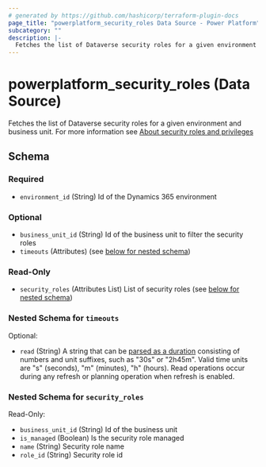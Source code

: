 ```yaml
---
# generated by https://github.com/hashicorp/terraform-plugin-docs
page_title: "powerplatform_security_roles Data Source - Power Platform"
subcategory: ""
description: |-
  Fetches the list of Dataverse security roles for a given environment and business unit.  For more information see About security roles and privileges https://learn.microsoft.com/power-platform/admin/security-roles-privileges
---
```


# powerplatform_security_roles (Data Source)

Fetches the list of Dataverse security roles for a given environment and business unit.  For more information see [About security roles and privileges](https://learn.microsoft.com/power-platform/admin/security-roles-privileges)



<!-- schema generated by tfplugindocs -->
## Schema

### Required

- `environment_id` (String) Id of the Dynamics 365 environment

### Optional

- `business_unit_id` (String) Id of the business unit to filter the security roles
- `timeouts` (Attributes) (see [below for nested schema](#nestedatt--timeouts))

### Read-Only

- `security_roles` (Attributes List) List of security roles (see [below for nested schema](#nestedatt--security_roles))

<a id="nestedatt--timeouts"></a>
### Nested Schema for `timeouts`

Optional:

- `read` (String) A string that can be [parsed as a duration](https://pkg.go.dev/time#ParseDuration) consisting of numbers and unit suffixes, such as "30s" or "2h45m". Valid time units are "s" (seconds), "m" (minutes), "h" (hours). Read operations occur during any refresh or planning operation when refresh is enabled.


<a id="nestedatt--security_roles"></a>
### Nested Schema for `security_roles`

Read-Only:

- `business_unit_id` (String) Id of the business unit
- `is_managed` (Boolean) Is the security role managed
- `name` (String) Security role name
- `role_id` (String) Security role id
